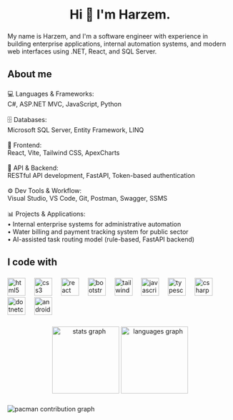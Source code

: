 <h1 align="center">Hi 👋 I'm Harzem.</h1>

###

<p align="left">My name is Harzem, and I'm a software engineer with experience in building enterprise applications, internal automation systems, and modern web interfaces using .NET, React, and SQL Server.</p>

###

<h2 align="left">About me</h2>

###

<p align="left">💻 Languages & Frameworks:<br>C#, ASP.NET MVC, JavaScript, Python<br><br>🗄️ Databases:<br>Microsoft SQL Server, Entity Framework, LINQ<br><br>🧩 Frontend:<br>React, Vite, Tailwind CSS, ApexCharts<br><br>🔌 API & Backend:<br>RESTful API development, FastAPI, Token-based authentication<br><br>⚙️ Dev Tools & Workflow:<br>Visual Studio, VS Code, Git, Postman, Swagger, SSMS<br><br>📊 Projects & Applications:<br>• Internal enterprise systems for administrative automation<br>• Water billing and payment tracking system for public sector<br>• AI-assisted task routing model (rule-based, FastAPI backend)</p>

###

<h2 align="left">I code with</h2>

###

<div align="left">
  <img src="https://cdn.jsdelivr.net/gh/devicons/devicon/icons/html5/html5-original.svg" height="40" alt="html5 logo" title="HTML"  />
  <img width="12" />
  <img src="https://cdn.jsdelivr.net/gh/devicons/devicon/icons/css3/css3-original.svg" height="40" alt="css3 logo" title="CSS" />
  <img width="12" />
  <img src="https://cdn.jsdelivr.net/gh/devicons/devicon/icons/react/react-original.svg" height="40" alt="react logo" title="React" />
  <img width="12" />
  <img src="https://cdn.jsdelivr.net/gh/devicons/devicon/icons/bootstrap/bootstrap-original.svg" height="40" alt="bootstrap logo" title="Bootstrap" />
  <img width="12" />
  <img src="https://cdn.jsdelivr.net/gh/devicons/devicon/icons/tailwindcss/tailwindcss-original-wordmark.svg" height="40" alt="tailwindcss logo" title="Tailwind" />
  <img width="12" />
  <img src="https://cdn.jsdelivr.net/gh/devicons/devicon/icons/javascript/javascript-original.svg" height="40" alt="javascript logo" title="Javascript" />
  <img width="12" />
  <img src="https://cdn.jsdelivr.net/gh/devicons/devicon/icons/typescript/typescript-original.svg" height="40" alt="typescript logo" title="Typescript" />
  <img width="12" />
  <img src="https://cdn.jsdelivr.net/gh/devicons/devicon/icons/csharp/csharp-original.svg" height="40" alt="csharp logo" title="C#" />
  <img width="12" />
  <img src="https://cdn.jsdelivr.net/gh/devicons/devicon/icons/dotnetcore/dotnetcore-original.svg" height="40" alt="dotnetcore logo" title=".NET" />
  <img width="12" />
  <img src="https://cdn.jsdelivr.net/gh/devicons/devicon/icons/androidstudio/androidstudio-original.svg" height="40" alt="androidstudio logo" title="Android" />
</div>

###

<div align="center">
  <img src="https://github-readme-stats.vercel.app/api?username=HarzemYldz&hide_title=false&hide_rank=false&show_icons=true&include_all_commits=true&count_private=true&disable_animations=false&theme=dracula&locale=en&hide_border=false&order=1" height="150" alt="stats graph"  />
  <img src="https://github-readme-stats.vercel.app/api/top-langs?username=HarzemYldz&locale=en&hide_title=false&layout=compact&card_width=320&langs_count=5&theme=dracula&hide_border=false&order=2" height="150" alt="languages graph"  />
</div>

###

<picture>
  <source media="(prefers-color-scheme: dark)" srcset="https://raw.githubusercontent.com/HarzemYldz/HarzemYldz/output/pacman-contribution-graph-dark.svg">
  <source media="(prefers-color-scheme: light)" srcset="https://raw.githubusercontent.com/HarzemYldz/HarzemYldz/output/pacman-contribution-graph.svg">
  <img alt="pacman contribution graph" src="https://raw.githubusercontent.com/HarzemYldz/HarzemYldz/output/pacman-contribution-graph.svg">
</picture>

###
